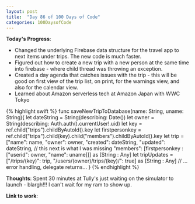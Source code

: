 ```yaml
---
layout: post
title:  "Day 86 of 100 Days of Code"
categories: 100DaysofCode
---
```

**Today's Progress**:
+ Changed the underlying Firebase data structure for the travel app to next items under trips. The new code is much faster.
+ Figured out how to create a new trip with a new person at the same time into firebase - where child thread was throwing an exception.
+ Created a day agenda that catches issues with the trip - this will be good on first view of the trip list, on print, for the warnings view, and also for the calendar view. 
+ Learned about Amazon serverless tech at Amazon Japan with WWC Tokyo

{% highlight swift %}
func saveNewTripToDatabase(name: String, uname: String){
        let dateString = String(describing: Date())
        let owner = String(describing: Auth.auth().currentUser!.uid)
        let key = ref.child("trips").childByAutoId().key
        let firstpersonkey = ref.child("trips").child(key).child("members").childByAutoId().key
        let trip = ["name": name,
                    "owner": owner,
                    "created": dateString,
                    "updated": dateString, // this next is what I was missing
                    "members": [firstpersonkey : ["userid": owner,
                                                  "name": uname]]] as [String : Any]
        let tripUpdates = ["/trips/\(key)": trip,
                           "/users/\(owner)/trips/\(key)/": true] as [String : Any]
       // ... error handling, delegate returns...
       }
{% endhighlight %}

**Thoughts**:   Spent 30 minutes at Tully's just waiting on the simulator to launch - blargh!!! I can't wait for my ram to show up. 

**Link to work**:

